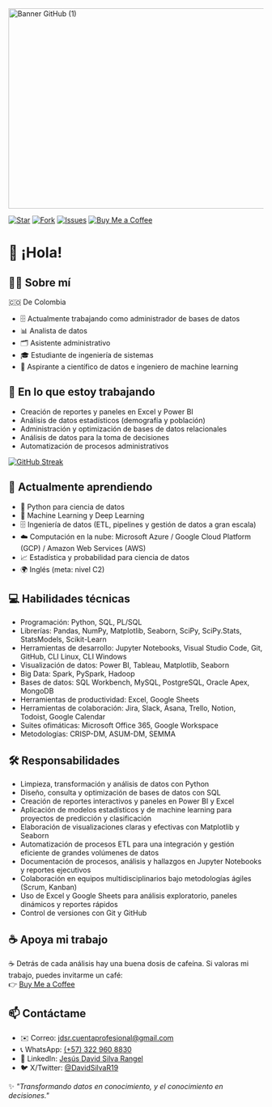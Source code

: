<img width="1584" height="396" alt="Banner GitHub (1)" src="https://github.com/user-attachments/assets/35520617-8ce6-4180-a5a0-1327fd052cff" />

[![Star](https://img.shields.io/github/stars/Jesus-David-Silva-Rangel-19/Housing-Price-Analysis?style=social)](https://github.com/Jesus-David-Silva-Rangel-19)
[![Fork](https://img.shields.io/github/forks/Jesus-David-Silva-Rangel-19/Housing-Price-Analysis?style=social)](https://github.com/Jesus-David-Silva-Rangel-19)
[![Issues](https://img.shields.io/github/issues/Jesus-David-Silva-Rangel-19/Housing-Price-Analysis)](https://github.com/Jesus-David-Silva-Rangel-19)
[![Buy Me a Coffee](https://img.shields.io/badge/Buy%20Me%20a%20Coffee-donate-yellow.svg)](https://buymeacoffee.com/jesus.david.rangel)


# 👋 ¡Hola!

## 👨‍💻 Sobre mí
🇨🇴 De Colombia  
- 🗄️ Actualmente trabajando como administrador de bases de datos  
- 📊 Analista de datos  
- 🗂️ Asistente administrativo  
- 🎓 Estudiante de ingeniería de sistemas  
- 🚀 Aspirante a científico de datos e ingeniero de machine learning  


## 💼 En lo que estoy trabajando

- Creación de reportes y paneles en Excel y Power BI  
- Análisis de datos estadísticos (demografía y población)  
- Administración y optimización de bases de datos relacionales  
- Análisis de datos para la toma de decisiones  
- Automatización de procesos administrativos

[![GitHub Streak](https://streak-stats.demolab.com/?user=Jesus-David-Silva-Rangel-19)](https://git.io/streak-stats)


## 🌱 Actualmente aprendiendo

- 🐍 Python para ciencia de datos  
- 🤖 Machine Learning y Deep Learning  
- 🗄️ Ingeniería de datos (ETL, pipelines y gestión de datos a gran escala)  
- ☁️ Computación en la nube: Microsoft Azure / Google Cloud Platform (GCP) / Amazon Web Services (AWS)  
- 📈 Estadística y probabilidad para ciencia de datos  
- 🌍 Inglés (meta: nivel C2)  


## 💻 Habilidades técnicas

- Programación: Python, SQL, PL/SQL  
- Librerías: Pandas, NumPy, Matplotlib, Seaborn, SciPy, SciPy.Stats, StatsModels, Scikit-Learn  
- Herramientas de desarrollo: Jupyter Notebooks, Visual Studio Code, Git, GitHub, CLI Linux, CLI Windows  
- Visualización de datos: Power BI, Tableau, Matplotlib, Seaborn  
- Big Data: Spark, PySpark, Hadoop  
- Bases de datos: SQL Workbench, MySQL, PostgreSQL, Oracle Apex, MongoDB  
- Herramientas de productividad: Excel, Google Sheets  
- Herramientas de colaboración: Jira, Slack, Asana, Trello, Notion, Todoist, Google Calendar  
- Suites ofimáticas: Microsoft Office 365, Google Workspace  
- Metodologías: CRISP-DM, ASUM-DM, SEMMA  


## 🛠️ Responsabilidades

- Limpieza, transformación y análisis de datos con Python  
- Diseño, consulta y optimización de bases de datos con SQL  
- Creación de reportes interactivos y paneles en Power BI y Excel  
- Aplicación de modelos estadísticos y de machine learning para proyectos de predicción y clasificación  
- Elaboración de visualizaciones claras y efectivas con Matplotlib y Seaborn  
- Automatización de procesos ETL para una integración y gestión eficiente de grandes volúmenes de datos  
- Documentación de procesos, análisis y hallazgos en Jupyter Notebooks y reportes ejecutivos  
- Colaboración en equipos multidisciplinarios bajo metodologías ágiles (Scrum, Kanban)  
- Uso de Excel y Google Sheets para análisis exploratorio, paneles dinámicos y reportes rápidos  
- Control de versiones con Git y GitHub  


## ☕ Apoya mi trabajo

☕ Detrás de cada análisis hay una buena dosis de cafeína. 
Si valoras mi trabajo, puedes invitarme un café:  
👉 [Buy Me a Coffee](https://buymeacoffee.com/jesus.david.rangel)


## 📫 Contáctame

- ✉️ Correo: [jdsr.cuentaprofesional@gmail.com](mailto:jdsr.cuentaprofesional@gmail.com)  
- 📞 WhatsApp: [(+57) 322 960 8830](https://wa.link/tje6u7)  
- 💼 LinkedIn: [Jesús David Silva Rangel](https://www.linkedin.com/in/jes%C3%BAs-david-silva-rangel-77706a260/)  
- 🐦 X/Twitter: [@DavidSilvaR19](https://x.com/DavidSilvaR19)  


✨ *"Transformando datos en conocimiento, y el conocimiento en decisiones."*
